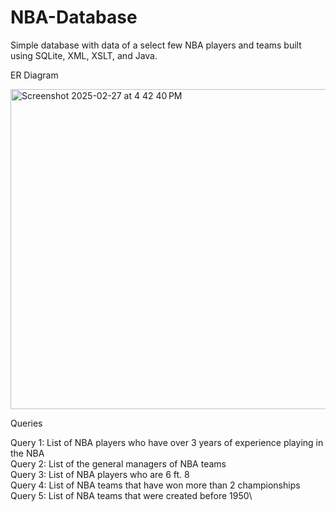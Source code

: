 # NBA-Database
Simple database with data of a select few NBA players and teams built using SQLite, XML, XSLT, and Java.

ER Diagram

<img width="512" alt="Screenshot 2025-02-27 at 4 42 40 PM" src="https://github.com/user-attachments/assets/47818d99-9eba-49ce-8591-8ff27566c1b7" />

Queries

Query 1: List of NBA players who have over 3 years of experience playing in the NBA\
Query 2: List of the general managers of NBA teams\
Query 3: List of NBA players who are 6 ft. 8\
Query 4: List of NBA teams that have won more than 2 championships\
Query 5: List of NBA teams that were created before 1950\
